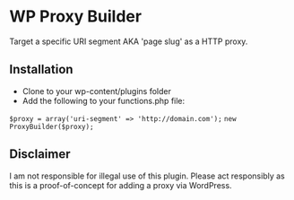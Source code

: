 WP Proxy Builder
================

Target a specific URI segment AKA 'page slug' as a HTTP proxy.

Installation
------------

* Clone to your wp-content/plugins folder
* Add the following to your functions.php file:

`$proxy = array('uri-segment' => 'http://domain.com');`
`new ProxyBuilder($proxy);`

Disclaimer
----------

I am not responsible for illegal use of this plugin. Please act responsibly as this is a proof-of-concept for adding a proxy via WordPress.